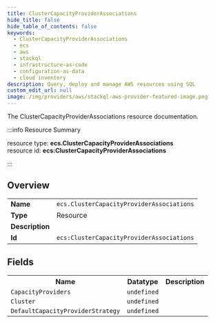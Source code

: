 ```yaml
---
title: ClusterCapacityProviderAssociations
hide_title: false
hide_table_of_contents: false
keywords:
  - ClusterCapacityProviderAssociations
  - ecs
  - aws
  - stackql
  - infrastructure-as-code
  - configuration-as-data
  - cloud inventory
description: Query, deploy and manage AWS resources using SQL
custom_edit_url: null
image: /img/providers/aws/stackql-aws-provider-featured-image.png
---
```

The ClusterCapacityProviderAssociations resource documentation.

:::info Resource Summary

<div class="row">
<div class="providerDocColumn">
<span>resource type:&nbsp;<b>ecs.ClusterCapacityProviderAssociations</b></span><br />
<span>resource id:&nbsp;<b>ecs:ClusterCapacityProviderAssociations</b></span><br />
</div>
</div>

:::

## Overview
<table><tbody>
<tr><td><b>Name</b></td><td><code>ecs.ClusterCapacityProviderAssociations</code></td></tr>
<tr><td><b>Type</b></td><td>Resource</td></tr>
<tr><td><b>Description</b></td><td></td></tr>
<tr><td><b>Id</b></td><td><code>ecs:ClusterCapacityProviderAssociations</code></td></tr>
</tbody></table>

## Fields
<table><tbody>
<tr><th>Name</th><th>Datatype</th><th>Description</th></tr>
<tr><td><code>CapacityProviders</code></td><td><code>undefined</code></td><td></td></tr><tr><td><code>Cluster</code></td><td><code>undefined</code></td><td></td></tr><tr><td><code>DefaultCapacityProviderStrategy</code></td><td><code>undefined</code></td><td></td></tr>
</tbody></table>